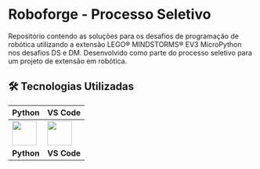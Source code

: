 # Roboforge - Processo Seletivo

Repositório contendo as soluções para os desafios de programação de robótica utilizando a extensão LEGO® MINDSTORMS® EV3 MicroPython nos desafios DS e DM. Desenvolvido como parte do processo seletivo para um projeto de extensão em robótica.

## 🛠️ Tecnologias Utilizadas

| Python | VS Code |
|--------|--------|
| <img src="https://cdn.jsdelivr.net/gh/devicons/devicon/icons/python/python-original.svg" width="50"> | <img src="https://cdn.jsdelivr.net/gh/devicons/devicon/icons/vscode/vscode-original.svg" width="50"> |
| **Python** | **VS Code** |
